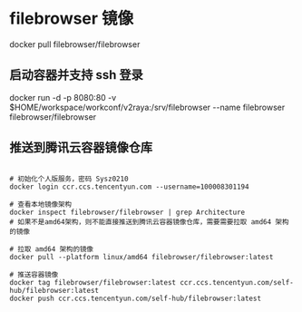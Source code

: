 # filebrowser 镜像

docker pull filebrowser/filebrowser

## 启动容器并支持 ssh 登录

docker run -d -p 8080:80 -v $HOME/workspace/workconf/v2raya:/srv/filebrowser --name filebrowser filebrowser/filebrowser

## 推送到腾讯云容器镜像仓库

```shell

# 初始化个人版服务，密码 Sysz0210
docker login ccr.ccs.tencentyun.com --username=100008301194

# 查看本地镜像架构
docker inspect filebrowser/filebrowser | grep Architecture
# 如果不是amd64架构，则不能直接推送到腾讯云容器镜像仓库，需要需要拉取 amd64 架构的镜像

# 拉取 amd64 架构的镜像
docker pull --platform linux/amd64 filebrowser/filebrowser:latest

# 推送容器镜像
docker tag filebrowser/filebrowser:latest ccr.ccs.tencentyun.com/self-hub/filebrowser:latest
docker push ccr.ccs.tencentyun.com/self-hub/filebrowser:latest
```
